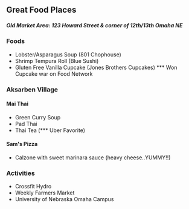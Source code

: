 ## Great Food Places

##### Old Market Area: 123 Howard Street & corner of 12th/13th Omaha NE

### Foods

- Lobster/Asparagus Soup (801 Chophouse)
- Shrimp Tempura Roll (Blue Sushi)
- Gluten Free Vanilla Cupcake (Jones Brothers Cupcakes) *** Won Cupcake war on Food Network

### Aksarben Village

#### Mai Thai
- Green Curry Soup
- Pad Thai
- Thai Tea (*** Uber Favorite)

#### Sam's Pizza

- Calzone with sweet marinara sauce (heavy cheese..YUMMY!!)

### Activities

- Crossfit Hydro
- Weekly Farmers Market
- University of Nebraska Omaha Campus

